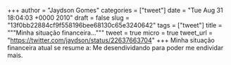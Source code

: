 
+++
author = "Jaydson Gomes"
categories = ["tweet"]
date = "Tue Aug 31 18:04:03 +0000 2010"
draft = false
slug = "13f0bb22884cf9f558196bee68130c65e3240642"
tags = ["tweet"]
title = """Minha situação financeira..."""
tweet = true
micro = true
tweet_url = "https://twitter.com/jaydson/status/22637663704"
+++
Minha situação financeira atual se resume a: Me desendividando para poder me endividar mais.
